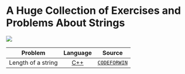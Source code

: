 # A Huge Collection of Exercises and Problems About Strings

<img src = "https://developers.redhat.com/blog/wp-content/uploads/2019/08/C-strings-allie-smith-unsplash.jpg">


|  Problem     |  Language     |  Source    |
| :------------------------------------------------: | :---: |:---:  |
| Length of a string  | [C++](https://github.com/fatihcinar1/leetcode-solutions/blob/master/Solutions/1.%20Two%20Sum/1-two-sum.cpp)     | [`CODEFORWIN`](https://github.com/fatihcinar1/leetcode-solutions/blob/master/Solutions/1.%20Two%20Sum/1-two-sum.cpp) |
